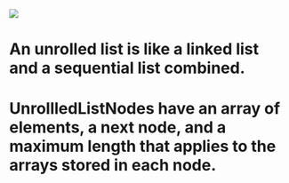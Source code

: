 <img src='https://upload.wikimedia.org/wikipedia/commons/1/16/Unrolled_linked_lists_%281-8%29.PNG'>

# An unrolled list is like a linked list and a sequential list combined. 

# UnrollledListNodes have an array of elements, a next node, and a maximum length that applies to the arrays stored in each node.
